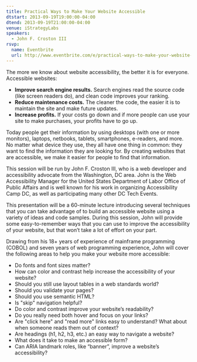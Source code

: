 ```yaml
---
title: Practical Ways to Make Your Website Accessible
dtstart: 2013-09-19T19:00:00-04:00
dtend: 2013-09-19T21:00:00-04:00
venue: iStrategyLabs
speakers:
  - John F. Croston III
rsvp:
  name: Eventbrite
  url: http://www.eventbrite.com/e/practical-ways-to-make-your-website-accessible-tickets-8241918801
---
```


The more we know about website accessibility, the better it is for everyone. Accessible websites:

- **Improve search engine results.** Search engines read the source code (like screen readers do), and clean code improves your ranking.
- **Reduce maintenance costs.** The cleaner the code, the easier it is to maintain the site and make future updates.
- **Increase profits.** If your costs go down and if more people can use your site to make purchases, your profits have to go up.

Today people get their information by using desktops (with one or more monitors), laptops, netbooks, tablets, smartphones, e-readers, and more. No matter what device they use, they all have one thing in common: they want to find the information they are looking for. By creating websites that are accessible, we make it easier for people to find that information.

This session will be run by John F. Croston III, who is a web developer and accessibility advocate from the Washington, DC area. John is the Web Accessibility Manager for the United States Department of Labor Office of Public Affairs and is well known for his work in organizing Accessibility Camp DC, as well as participating many other DC Tech Events.

This presentation will be a 60-minute lecture introducing several techniques that you can take advantage of to build an accessible website using a variety of ideas and code samples. During this session, John will provide some easy-to-remember ways that you can use to improve the accessibility of your website, but that won’t take a lot of effort on your part.

Drawing from his 18+ years of experience of mainframe programming (COBOL) and seven years of web programming experience, John will cover the following areas to help you make your website more accessible:

- Do fonts and font sizes matter?
- How can color and contrast help increase the accessibility of your website?
- Should you still use layout tables in a web standards world?
- Should you validate your pages?
- Should you use semantic HTML?
- Is "skip" navigation helpful?
- Do color and contrast improve your website’s readability?
- Do you really need both hover and focus on your links?
- Are "click here" and "read more" links easy to understand? What about when someone reads them out of context?
- Are headings (h1, h2, h3, etc.) an easy way to navigate a website?
- What does it take to make an accessible form?
- Can ARIA landmark roles, like “banner”, improve a website’s accessibility?